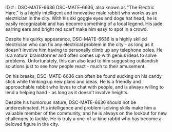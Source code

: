 ID # : DSC-MATE-6636
DSC-MATE-6636, also known as "The Electric Hare," is a highly intelligent and innovative male rabbit who works as an electrician in the city. With his ski goggle eyes and doge hat head, he is easily recognizable and has become something of a local legend. His jade earring ears and bright red scarf make him easy to spot in a crowd.

Despite his quirky appearance, DSC-MATE-6636 is a highly skilled electrician who can fix any electrical problem in the city - as long as it doesn't involve him having to personally climb up any telephone poles. He is a natural brainstormer and often comes up with genius ideas to solve problems. Unfortunately, this can also lead to him suggesting outlandish solutions just to see how people react - much to their amusement.

On his breaks, DSC-MATE-6636 can often be found sucking on his candy stick while thinking up new plans and ideas. He is a friendly and approachable rabbit who loves to chat with people, and is always willing to lend a helping hand - as long as it doesn't involve heights.

Despite his humorous nature, DSC-MATE-6636 should not be underestimated. His intelligence and problem-solving skills make him a valuable member of the community, and he is always on the lookout for new challenges to tackle. He is truly a one-of-a-kind rabbit who has become a beloved figure in the city.